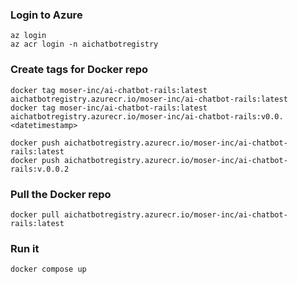 ### Login to Azure
```
az login
az acr login -n aichatbotregistry
```



### Create tags for Docker repo

```
docker tag moser-inc/ai-chatbot-rails:latest aichatbotregistry.azurecr.io/moser-inc/ai-chatbot-rails:latest
docker tag moser-inc/ai-chatbot-rails:latest aichatbotregistry.azurecr.io/moser-inc/ai-chatbot-rails:v0.0.<datetimestamp>

docker push aichatbotregistry.azurecr.io/moser-inc/ai-chatbot-rails:latest
docker push aichatbotregistry.azurecr.io/moser-inc/ai-chatbot-rails:v.0.0.2
```

### Pull the Docker repo

```
docker pull aichatbotregistry.azurecr.io/moser-inc/ai-chatbot-rails:latest
```

### Run it

```
docker compose up
```